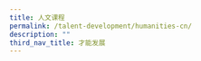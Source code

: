 ```yaml
---
title: 人文课程
permalink: /talent-development/humanities-cn/
description: ""
third_nav_title: 才能发展
---
```

